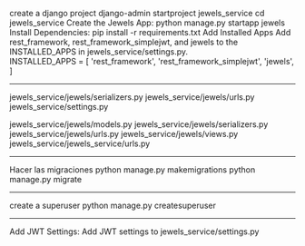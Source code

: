 create a django project
    django-admin startproject jewels_service
    cd jewels_service
Create the Jewels App:
    python manage.py startapp jewels
Install Dependencies:
    pip install -r requirements.txt
Add Installed Apps
    Add rest_framework, rest_framework_simplejwt, and jewels to the INSTALLED_APPS in jewels_service/settings.py.    
    INSTALLED_APPS = [
        'rest_framework',
        'rest_framework_simplejwt',
        'jewels',
    ]

    
******************
jewels_service/jewels/serializers.py
jewels_service/jewels/urls.py
jewels_service/settings.py


jewels_service/jewels/models.py
jewels_service/jewels/serializers.py
jewels_service/jewels/urls.py
jewels_service/jewels/views.py
jewels_service/jewels_service/urls.py
************************
Hacer las migraciones
    python manage.py makemigrations
    python manage.py migrate
*********************

create a superuser
    python manage.py createsuperuser


*****************
Add JWT Settings:
Add JWT settings to jewels_service/settings.py

